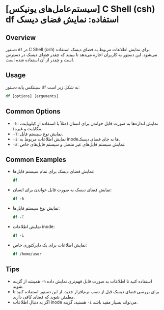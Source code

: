 # [سیستم‌عامل‌های یونیکس] C Shell (csh) df استفاده: نمایش فضای دیسک

## Overview
دستور `df` در C Shell (csh) برای نمایش اطلاعات مربوط به فضای دیسک استفاده می‌شود. این دستور به کاربران اجازه می‌دهد تا ببینند که چقدر فضای دیسک در دسترس است و چقدر از آن استفاده شده است.

## Usage
سینتکس پایه دستور `df` به شکل زیر است:

```csh
df [options] [arguments]
```

## Common Options
- `-h`: نمایش اندازه‌ها به صورت قابل خواندن برای انسان (مثلاً با استفاده از کیلوبایت، مگابایت و غیره).
- `-T`: نمایش نوع سیستم فایل.
- `-i`: نمایش اطلاعات مربوط به inodeها به جای فضای دیسک.
- `-a`: نمایش سیستم فایل‌های غیر متصل و سیستم فایل‌های خاص.

## Common Examples
- نمایش فضای دیسک برای تمام سیستم فایل‌ها:
  ```csh
  df
  ```

- نمایش فضای دیسک به صورت قابل خواندن برای انسان:
  ```csh
  df -h
  ```

- نمایش نوع سیستم فایل‌ها:
  ```csh
  df -T
  ```

- نمایش اطلاعات inode:
  ```csh
  df -i
  ```

- نمایش اطلاعات برای یک دایرکتوری خاص:
  ```csh
  df /home/user
  ```

## Tips
- همیشه از گزینه `-h` استفاده کنید تا اطلاعات به صورت قابل فهم‌تری نمایش داده شوند.
- برای بررسی فضای دیسک قبل از نصب نرم‌افزار جدید، از این دستور استفاده کنید تا مطمئن شوید که فضای کافی دارید.
- اگر به دنبال اطلاعات inode هستید، گزینه `-i` می‌تواند بسیار مفید باشد.